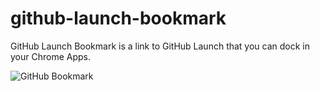 github-launch-bookmark
======================

GitHub Launch Bookmark is a link to GitHub Launch that you can dock in your Chrome Apps.

![GitHub Bookmark](https://raw.github.com/cuttarug/github-launch-bookmark/master/img/chrome-app-small.png)
